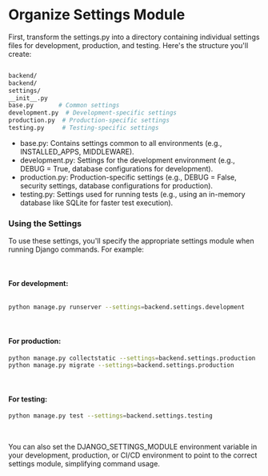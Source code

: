 Organize Settings Module
========================

First, transform the settings.py into a directory containing individual settings files for development, production, and testing. Here's the structure you'll create:

```bash

backend/
backend/
settings/
__init__.py
base.py       # Common settings
development.py  # Development-specific settings
production.py  # Production-specific settings
testing.py     # Testing-specific settings
```

- base.py: Contains settings common to all environments (e.g., INSTALLED_APPS, MIDDLEWARE).
- development.py: Settings for the development environment (e.g., DEBUG = True, database configurations for development).
- production.py: Production-specific settings (e.g., DEBUG = False, security settings, database configurations for production).
- testing.py: Settings used for running tests (e.g., using an in-memory database like SQLite for faster test execution).

### Using the Settings

To use these settings, you'll specify the appropriate settings module when running Django commands. For example:

<br>

#### For development:

```bash

python manage.py runserver --settings=backend.settings.development
```

<br>

#### For production:

```bash
python manage.py collectstatic --settings=backend.settings.production
python manage.py migrate --settings=backend.settings.production
```

<br>

#### For testing:

```bash
python manage.py test --settings=backend.settings.testing
```

<br>

You can also set the DJANGO_SETTINGS_MODULE environment variable in your development, production, or CI/CD environment to point to the correct settings module, simplifying command usage.